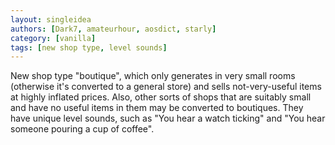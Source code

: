 ```yaml
---
layout: singleidea
authors: [Dark7, amateurhour, aosdict, starly]
category: [vanilla]
tags: [new shop type, level sounds]
---
```

New shop type "boutique", which only generates in very small rooms (otherwise it's converted to a general store) and sells not-very-useful items at highly inflated prices. Also, other sorts of shops that are suitably small and have no useful items in them may be converted to boutiques. They have unique level sounds, such as "You hear a watch ticking" and "You hear someone pouring a cup of coffee".
